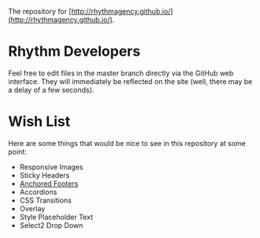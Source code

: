 The repository for [http://rhythmagency.github.io/](http://rhythmagency.github.io/).

Rhythm Developers
=================
Feel free to edit files in the master branch directly via the GitHub web interface. They will immediately be reflected on the site (well, there may be a delay of a few seconds).

Wish List
=========
Here are some things that would be nice to see in this repository at some point:
* Responsive Images
* Sticky Headers
* <a href="http://ryanfait.com/sticky-footer/">Anchored Footers</a>
* Accordions
* CSS Transitions
* Overlay
* Style Placeholder Text
* Select2 Drop Down
